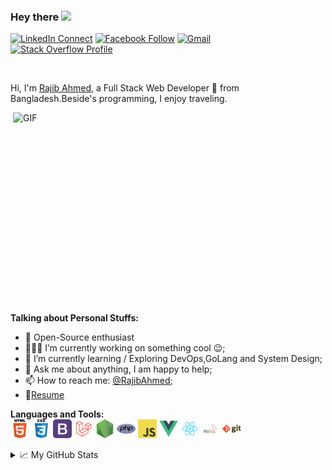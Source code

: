 ### Hey there <img src="https://media.giphy.com/media/hvRJCLFzcasrR4ia7z/giphy.gif" width="25px">

[![LinkedIn Connect](https://img.shields.io/badge/%20-Connect-black?color=14171A&labelColor=212121&logo=linkedin&logoColor=ffffff)](https://www.linkedin.com/in/md-rajib-ahmed/)
[![Facebook Follow](https://img.shields.io/badge/%20-Connect-black?color=14171A&labelColor=1976d2&logo=facebook&logoColor=ffffff)](https://www.facebook.com/rajibahmedmra?mibextid=ZbWKwl)
[![Gmail](https://img.shields.io/badge/%20-Send%20Mail-black?color=14171A&labelColor=ef5350&logo=gmail&logoColor=ffffff)](mailto:md.rajibahmed.mra@gmail.com?subject=From%20GitHub&body=Hi,%20there.%20Found%20you%20from%20GitHub.) <br/>
[![Stack Overflow Profile](https://img.shields.io/badge/%20-Stack%20Overflow-FE7A16?style=for-the-badge&logo=stack-overflow&logoColor=white)](https://stackoverflow.com/users/24429780/rajib-ahmed)




<br />

Hi, I'm [Rajib Ahmed](http://rajibmra.intels.co/), a Full Stack Web Developer 🚀 from Bangladesh.Beside's programming, I enjoy traveling.

<img align="right" alt="GIF" src="https://github.com/abhisheknaiidu/abhisheknaiidu/blob/master/code.gif?raw=true" width="500" height="320" />
  
**Talking about Personal Stuffs:**
- 📖 Open-Source enthusiast
- 👨🏽‍💻 I’m currently working on something cool :wink:;
- 🌱 I’m currently learning / Exploring DevOps,GoLang and System Design;
- 💬 Ask me about anything, I am happy to help;
- 📫 How to reach me: [@RajibAhmed](mailto:md.rajibahmed.mra@gmail.com?subject=From%20GitHub&body=Hi,%20there.%20Found%20you%20from%20GitHub.);
- 📝[Resume](https://github.com/rajibmra/cv/blob/main/Curriculum%20Vitae%20Rajib_Ahmed.pdf)

**Languages and Tools:**  
<code><img height="30" src="https://raw.githubusercontent.com/github/explore/80688e429a7d4ef2fca1e82350fe8e3517d3494d/topics/html/html.png"></code>
<code><img height="30"
src="https://raw.githubusercontent.com/github/explore/80688e429a7d4ef2fca1e82350fe8e3517d3494d/topics/css/css.png"></code>
<code><img height="30" src="https://raw.githubusercontent.com/github/explore/80688e429a7d4ef2fca1e82350fe8e3517d3494d/topics/bootstrap/bootstrap.png"></code>
<code><img height="30" src="https://raw.githubusercontent.com/github/explore/80688e429a7d4ef2fca1e82350fe8e3517d3494d/topics/laravel/laravel.png"></code>
<code><img height="30" src="https://raw.githubusercontent.com/github/explore/80688e429a7d4ef2fca1e82350fe8e3517d3494d/topics/nodejs/nodejs.png"></code>
<code><img height="30" src="https://raw.githubusercontent.com/github/explore/80688e429a7d4ef2fca1e82350fe8e3517d3494d/topics/php/php.png"></code>
<code><img height="30" src="https://raw.githubusercontent.com/github/explore/80688e429a7d4ef2fca1e82350fe8e3517d3494d/topics/javascript/javascript.png"></code>
<code><img height="30" src="https://raw.githubusercontent.com/github/explore/80688e429a7d4ef2fca1e82350fe8e3517d3494d/topics/vue/vue.png"></code>
<code><img height="30" src="https://raw.githubusercontent.com/github/explore/80688e429a7d4ef2fca1e82350fe8e3517d3494d/topics/react/react.png"></code>
<code><img height="30" src="https://raw.githubusercontent.com/github/explore/80688e429a7d4ef2fca1e82350fe8e3517d3494d/topics/mysql/mysql.png"></code>
<code><img height="30" src="https://raw.githubusercontent.com/github/explore/80688e429a7d4ef2fca1e82350fe8e3517d3494d/topics/git/git.png"></code>



<details>
<summary>📈 My GitHub Stats</summary>

<p align="center"> <img src="https://github-readme-stats.vercel.app/api?username=RajibAhmed&show_icons=true&theme=gotham" alt="RajibAhmed" />

</details>
